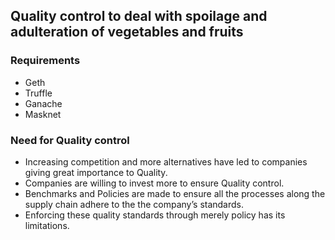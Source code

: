 ## Quality control to deal with spoilage and adulteration of vegetables and fruits

### Requirements
* Geth
* Truffle
* Ganache
* Masknet

### Need for Quality control
* Increasing competition and more alternatives have led to companies giving great importance to Quality.
* Companies are willing to invest more to ensure Quality control.
* Benchmarks and Policies are made to ensure all the processes along the supply chain adhere to the the company’s standards.
* Enforcing these quality standards through merely policy has its limitations.
